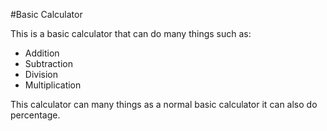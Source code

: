 #Basic Calculator

This is a basic calculator that can do many things such as:

* Addition
* Subtraction
* Division
* Multiplication

This calculator can many things as a normal basic calculator it can also do percentage.